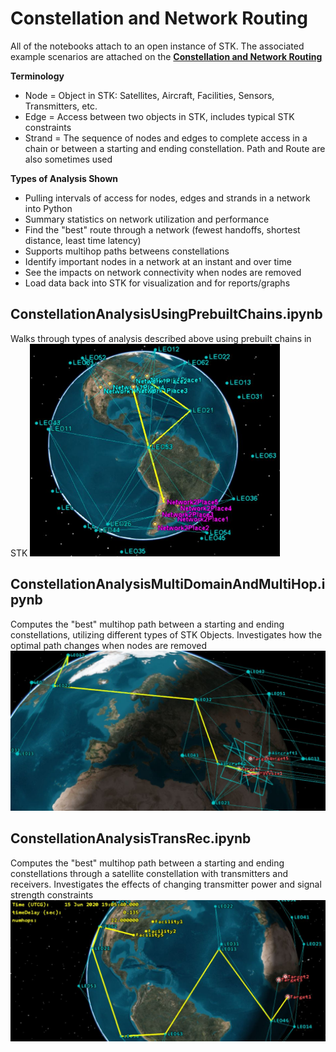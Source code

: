 # Constellation and Network Routing

All of the notebooks attach to an open instance of STK.
The associated example scenarios are attached on the [**Constellation and Network Routing**](https://www.agi.com/search?filter=content%3acodesample)

**Terminology**
* Node = Object in STK: Satellites, Aircraft, Facilities, Sensors, Transmitters, etc.
* Edge = Access between two objects in STK, includes typical STK constraints
* Strand = The sequence of nodes and edges to complete access in a chain or between a starting and ending constellation. Path and Route are also sometimes used
 
**Types of Analysis Shown**
* Pulling intervals of access for nodes, edges and strands in a network into Python
* Summary statistics on network utilization and performance
* Find the "best" route through a network (fewest handoffs, shortest distance, least time latency)
* Supports multihop paths betweens constellations
* Identify important nodes in a network at an instant and over time
* See the impacts on network connectivity when nodes are removed
* Load data back into STK for visualization and for reports/graphs

## ConstellationAnalysisUsingPrebuiltChains.ipynb

Walks through types of analysis described above using prebuilt chains in STK
<img src="./chainPaths.jpg" alt="Drawing" style="width: 400px;"/>


## ConstellationAnalysisMultiDomainAndMultiHop.ipynb

Computes the "best" multihop path between a starting and ending constellations, utilizing different types of STK Objects. Investigates how the optimal path changes when nodes are removed
<img src="./MultiDomain.JPG" alt="Drawing" style="width: 600px;"/>


## ConstellationAnalysisTransRec.ipynb
Computes the "best" multihop path between a starting and ending constellations through a satellite constellation with transmitters and receivers. Investigates the effects of changing transmitter power and signal strength constraints
<img src="TransmitterAndReceiver.JPG" alt="Drawing" style="width: 600px;"/>
